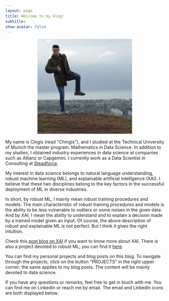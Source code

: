 ```yaml
---
layout: page
title: Welcome to my blog!
subtitle:
show-avatar: false
---
```

<p align="center">
<img src="/img/profile.jfif" alt="geo" width="300" height="300"/>
</p>

My name is Cingis (read "Chingis"), and I studied at the Technical University of Munich the master program: Mathematics in Data Science. In addition to my studies, I obtained industry experiences in data science at companies such as  Allianz or Capgemini. I currently work as a Data Scientist in Consulting at [Steadforce](https://de.steadforce.com).

My interest in data science belongs to natural language understanding, robust machine learning (ML), and explainable artificial intelligence (XAI). I believe that these two disciplines belong to the key factors in the successful deployment of ML in diverse industries. 

In short, by robust ML, I mainly mean robust training procedures and models. The main characteristic of robust training procedures and models is the ability to be less vulnerable to outliers or some noises in the given data. And by XAI, I mean the ability to understand and to explain a decision made by a trained model given an input. Of course, the above description of robust and explainable ML is not perfect. But I think it gives the right intuition.

Check this [post blog on XAI](./_posts/2020-06-26-XAI.md) if you want to know more about XAI. There is also a project devoted to robust ML; you can find it [here](adjusting_keras_loop.md).

You can find my personal projects and blog posts on this blog. To navigate through the projects, click on the button "PROJECTS" in the right upper corner; the same applies to my blog posts. The content will be mainly devoted to data science.

If you have any questions or remarks, feel free to get in touch with me. You can find me on LinkedIn or reach me by email. The email and LinkedIn icons are both displayed below. 